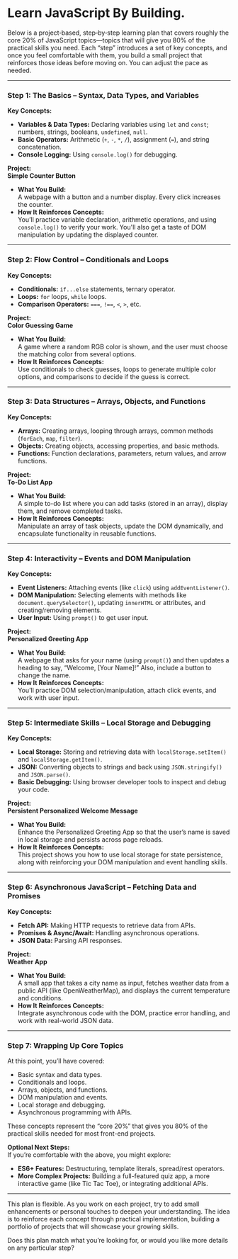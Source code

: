
# Learn JavaScript By Building.

Below is a project‐based, step‐by‐step learning plan that covers roughly the core 20% of JavaScript topics—topics that will give you 80% of the practical skills you need. Each “step” introduces a set of key concepts, and once you feel comfortable with them, you build a small project that reinforces those ideas before moving on. You can adjust the pace as needed.

---

### **Step 1: The Basics – Syntax, Data Types, and Variables**

**Key Concepts:**
- **Variables & Data Types:** Declaring variables using `let` and `const`; numbers, strings, booleans, `undefined`, `null`.
- **Basic Operators:** Arithmetic (`+`, `-`, `*`, `/`), assignment (`=`), and string concatenation.
- **Console Logging:** Using `console.log()` for debugging.

**Project:**  
**Simple Counter Button**  
- **What You Build:**  
  A webpage with a button and a number display. Every click increases the counter.
- **How It Reinforces Concepts:**  
  You’ll practice variable declaration, arithmetic operations, and using `console.log()` to verify your work. You'll also get a taste of DOM manipulation by updating the displayed counter.

---

### **Step 2: Flow Control – Conditionals and Loops**

**Key Concepts:**
- **Conditionals:** `if...else` statements, ternary operator.
- **Loops:** `for` loops, `while` loops.
- **Comparison Operators:** `===`, `!==`, `<`, `>`, etc.

**Project:**  
**Color Guessing Game**  
- **What You Build:**  
  A game where a random RGB color is shown, and the user must choose the matching color from several options.
- **How It Reinforces Concepts:**  
  Use conditionals to check guesses, loops to generate multiple color options, and comparisons to decide if the guess is correct.

---

### **Step 3: Data Structures – Arrays, Objects, and Functions**

**Key Concepts:**
- **Arrays:** Creating arrays, looping through arrays, common methods (`forEach`, `map`, `filter`).
- **Objects:** Creating objects, accessing properties, and basic methods.
- **Functions:** Function declarations, parameters, return values, and arrow functions.

**Project:**  
**To-Do List App**  
- **What You Build:**  
  A simple to-do list where you can add tasks (stored in an array), display them, and remove completed tasks.
- **How It Reinforces Concepts:**  
  Manipulate an array of task objects, update the DOM dynamically, and encapsulate functionality in reusable functions.

---

### **Step 4: Interactivity – Events and DOM Manipulation**

**Key Concepts:**
- **Event Listeners:** Attaching events (like `click`) using `addEventListener()`.
- **DOM Manipulation:** Selecting elements with methods like `document.querySelector()`, updating `innerHTML` or attributes, and creating/removing elements.
- **User Input:** Using `prompt()` to get user input.

**Project:**  
**Personalized Greeting App**  
- **What You Build:**  
  A webpage that asks for your name (using `prompt()`) and then updates a heading to say, “Welcome, [Your Name]!” Also, include a button to change the name.
- **How It Reinforces Concepts:**  
  You’ll practice DOM selection/manipulation, attach click events, and work with user input.

---

### **Step 5: Intermediate Skills – Local Storage and Debugging**

**Key Concepts:**
- **Local Storage:** Storing and retrieving data with `localStorage.setItem()` and `localStorage.getItem()`.
- **JSON:** Converting objects to strings and back using `JSON.stringify()` and `JSON.parse()`.
- **Basic Debugging:** Using browser developer tools to inspect and debug your code.

**Project:**  
**Persistent Personalized Welcome Message**  
- **What You Build:**  
  Enhance the Personalized Greeting App so that the user’s name is saved in local storage and persists across page reloads.
- **How It Reinforces Concepts:**  
  This project shows you how to use local storage for state persistence, along with reinforcing your DOM manipulation and event handling skills.

---

### **Step 6: Asynchronous JavaScript – Fetching Data and Promises**

**Key Concepts:**
- **Fetch API:** Making HTTP requests to retrieve data from APIs.
- **Promises & Async/Await:** Handling asynchronous operations.
- **JSON Data:** Parsing API responses.

**Project:**  
**Weather App**  
- **What You Build:**  
  A small app that takes a city name as input, fetches weather data from a public API (like OpenWeatherMap), and displays the current temperature and conditions.
- **How It Reinforces Concepts:**  
  Integrate asynchronous code with the DOM, practice error handling, and work with real-world JSON data.

---

### **Step 7: Wrapping Up Core Topics**

At this point, you’ll have covered:
- Basic syntax and data types.
- Conditionals and loops.
- Arrays, objects, and functions.
- DOM manipulation and events.
- Local storage and debugging.
- Asynchronous programming with APIs.

These concepts represent the “core 20%” that gives you 80% of the practical skills needed for most front-end projects.

**Optional Next Steps:**  
If you’re comfortable with the above, you might explore:
- **ES6+ Features:** Destructuring, template literals, spread/rest operators.
- **More Complex Projects:** Building a full-featured quiz app, a more interactive game (like Tic Tac Toe), or integrating additional APIs.

---

This plan is flexible. As you work on each project, try to add small enhancements or personal touches to deepen your understanding. The idea is to reinforce each concept through practical implementation, building a portfolio of projects that will showcase your growing skills.

Does this plan match what you’re looking for, or would you like more details on any particular step?